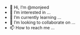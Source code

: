 - 👋 Hi, I’m @monjeed
- 👀 I’m interested in ...
- 🌱 I’m currently learning ...
- 💞️ I’m looking to collaborate on ...
- 📫 How to reach me ...

<!---
monjeed/monjeed is a ✨ special ✨ repository because its `README.md` (this file) appears on your GitHub profile.
You can click the Preview link to take a look at your changes.
--->

